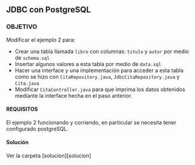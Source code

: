 ## JDBC con PostgreSQL

### OBJETIVO 

Modificar el ejemplo 2 para:

- Crear una tabla llamada `libro` con columnas: `titulo` y `autor` por medio de `schema.sql`
- Insertar algunos valores a esta tabla por medio de `data.sql`
- Hacer una interface y una implementación para acceder a esta tabla como se hizo con `CitaRepository.java`, `JdbcCitaRepository.java` y `Cita.java`
- Modificar `CitaController.java` para que imprima los datos obtenidos mediante la interface hecha en el paso anterior.

#### REQUISITOS 

El ejemplo 2 funcionando y corriendo, en particular se necesita tener configurado postgreSQL.

#### Solución

Ver la carpeta [solucion][solucion]
